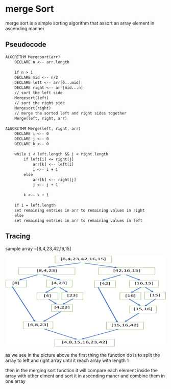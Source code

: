 # merge Sort

merge sort is a simple sorting algorithm that assort an array element in ascending  manner

## Pseudocode

    ALGORITHM Mergesort(arr)
        DECLARE n <-- arr.length

        if n > 1
        DECLARE mid <-- n/2
        DECLARE left <-- arr[0...mid]
        DECLARE right <-- arr[mid...n]
        // sort the left side
        Mergesort(left)
        // sort the right side
        Mergesort(right)
        // merge the sorted left and right sides together
        Merge(left, right, arr)

    ALGORITHM Merge(left, right, arr)
        DECLARE i <-- 0
        DECLARE j <-- 0
        DECLARE k <-- 0

        while i < left.length && j < right.length
            if left[i] <= right[j]
                arr[k] <-- left[i]
                i <-- i + 1
            else
                arr[k] <-- right[j]
                j <-- j + 1

            k <-- k + 1

        if i = left.length
        set remaining entries in arr to remaining values in right
        else
        set remaining entries in arr to remaining values in left


## Tracing

sample array =[8,4,23,42,16,15]

![trace](picture/trace.png "trace")

as we see in the picture above the first thing the function do is to split the array to left and right array until it reach array with length 1

then in the merging sort function it will compare each element inside the array with other elment and sort it in ascending maner and combine them in one array 